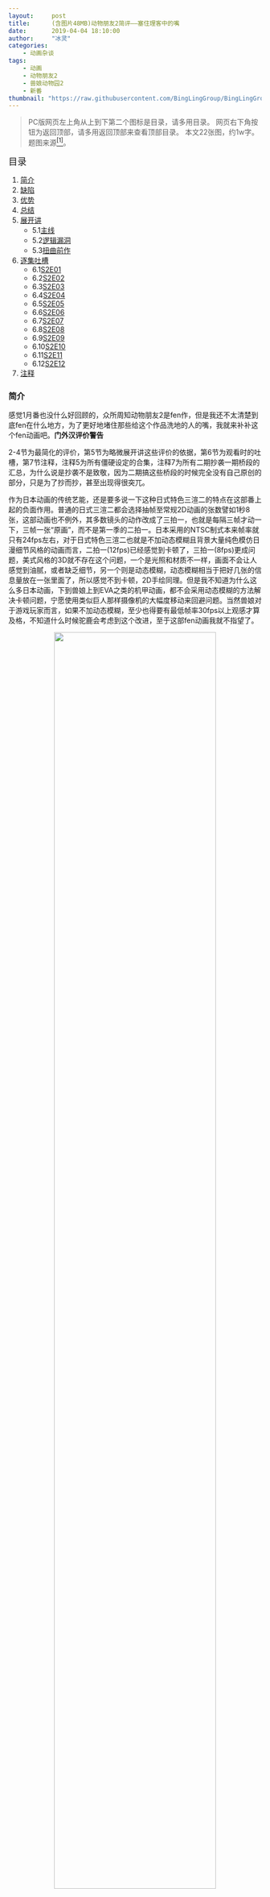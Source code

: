 ```yaml
---
layout:     post
title:      (含图片48MB)动物朋友2简评——塞住理客中的嘴
date:       2019-04-04 18:10:00
author:     "冰灵"
categories:
    - 动画杂谈
tags:
    - 动画
    - 动物朋友2
    - 兽娘动物园2
    - 新番
thumbnail: "https://raw.githubusercontent.com/BingLingGroup/BingLingGroup.github.io/img/KF2_reviews_no_good_at_all/天蓝动物园.jpg"
---
```

>PC版网页左上角从上到下第二个图标是目录，请多用目录。
>网页右下角按钮为返回顶部，请多用返回顶部来查看顶部目录。
>本文22张图，约1w字。
>题图来源<escape><a name = "ref_1_s"><a href="#ref_1_d"><sup>[1]</sup></a></a></escape>。

<escape><font size=4>目录</font></escape>

1. [简介](#简介)
2. [缺陷](#缺陷)
3. [优势](#优势)
4. [总结](#总结)
5. [展开讲](#展开讲)
   - 5.1[主线](#主线)
   - 5.2[逻辑漏洞](#逻辑漏洞)
   - 5.3[扭曲前作](#扭曲前作)
6. [逐集吐槽](#逐集吐槽)
   - 6.1[S2E01](#S2E01)
   - 6.2[S2E02](#S2E02)
   - 6.3[S2E03](#S2E03)
   - 6.4[S2E04](#S2E04)
   - 6.5[S2E05](#S2E05)
   - 6.6[S2E06](#S2E06)
   - 6.7[S2E07](#S2E07)
   - 6.8[S2E08](#S2E08)
   - 6.9[S2E09](#S2E09)
   - 6.10[S2E10](#S2E10)
   - 6.11[S2E11](#S2E11)
   - 6.12[S2E12](#S2E12)
7. [注释](#注释)

### 简介

感觉1月番也没什么好回顾的，众所周知动物朋友2是fen作，但是我还不太清楚到底fen在什么地方，为了更好地堵住那些给这个作品洗地的人的嘴，我就来补补这个fen动画吧。**门外汉评价警告**

2-4节为最简化的评价，第5节为略微展开讲这些评价的依据，第6节为观看时的吐槽，第7节注释，注释5为所有僵硬设定的合集，注释7为所有二期抄袭一期桥段的汇总，为什么说是抄袭不是致敬，因为二期搞这些桥段的时候完全没有自己原创的部分，只是为了抄而抄，甚至出现得很突兀。

作为日本动画的传统艺能，还是要多说一下这种日式特色三渲二的特点在这部番上起的负面作用。普通的日式三渲二都会选择抽帧至常规2D动画的张数譬如1秒8张，这部动画也不例外，其多数镜头的动作改成了三拍一，也就是每隔三帧才动一下，三帧一张“原画”，而不是第一季的二拍一。日本采用的NTSC制式本来帧率就只有24fps左右，对于日式特色三渲二也就是不加动态模糊且背景大量纯色模仿日漫细节风格的动画而言，二拍一(12fps)已经感觉到卡顿了，三拍一(8fps)更成问题，美式风格的3D就不存在这个问题，一个是光照和材质不一样，画面不会让人感觉到油腻，或者缺乏细节，另一个则是动态模糊，动态模糊相当于把好几张的信息量放在一张里面了，所以感觉不到卡顿，2D手绘同理。但是我不知道为什么这么多日本动画，下到兽娘上到EVA之类的机甲动画，都不会采用动态模糊的方法解决卡顿问题，宁愿使用类似巨人那样摄像机的大幅度移动来回避问题。当然兽娘对于游戏玩家而言，如果不加动态模糊，至少也得要有最低帧率30fps以上观感才算及格，不知道什么时候驼鹿会考虑到这个改进，至于这部fen动画我就不指望了。

<escape><div title="理 想 国" align="middle"><img src="https://raw.githubusercontent.com/BingLingGroup/BingLingGroup.github.io/img/KF2_reviews_no_good_at_all/20171212222850_1.jpg" height="80%" width="80%"></div></escape>
<escape><div align="middle">理想中的三渲二动画画风</div></escape>
<escape><div align="middle">美漫式风格，重墨描边，60fps/30fps+动态模糊(截图出自无主之地2)</div></escape>

<escape><div title="理 想 国 v 2" align="middle"><img src="https://raw.githubusercontent.com/BingLingGroup/BingLingGroup.github.io/img/KF2_reviews_no_good_at_all/CLSP_003957.238.png" height="80%" width="80%"></div></escape>
<escape><div align="middle">理想中的纯3D动画画风</div></escape>
<escape><div align="middle">美漫式风格，25fps+动态模糊(截图出自虚幻勇士/Code Lyoko)</div></escape>

不太懂为什么很多观众不能接受这种游戏风格的三渲二，或者哪怕是游戏风格的纯3D也行，我也觉得比上古手绘纯2D/人物2D背景3D/特定场景用全3D/3D转绘/日式抽帧三渲二要来的好。

除此之外，二期的上色更加清淡，而且边缘没有用一期动画的重墨描边，烟草和兽娘1的三渲二风格都是类似的重墨描边，我个人是比较喜欢重墨描边的风格所以二期这种观感一般。

作画的部分只提这些，因为我不是作画厨，也不是音乐厨，只是之前看过兽娘动物园一期和烟草，了解一些驼鹿监督的叙事特点，就只从叙事的角度大体谈谈这部作品的优劣好了。

### 缺陷

1. 咕噜噜的目的找家非常不明确，也就是兽娘2的主线很不明确。
2. 主线虽然不明显，但本作主线是推动叙事的核心，使得你无法回避这一缺陷。
3. 很多处叙事设计不合理，充斥着逻辑漏洞。即使你不看主线，单元剧也是稀烂。
4. 重点在于，作为一个动画的系列作，而不是被冠以小标题的平行世界作，完全不尊重前作设定的瞎乱改，肆意消费侮辱前作人物和精神。

### 优势

- 极少数角色的人设没被有问题的叙事单独拿出来涮，恶臭值较低，还算可以被拿来迫真营销。

### 总结

n站2.6%好评<escape><a name = "ref_2_s"><a href="#ref_2_d"><sup>[2]</sup></a></a></escape>的屑作实至名归，如果评分网站可以评负分，我肯定就评负分了。

我是比较同意[Nemo Ma][Nemo_Ma_zhihu]所说的讲不好故事<escape><a name = "ref_3_s"><a href="#ref_3_d"><sup>[3]</sup></a></a></escape>的说法，也许剧组一开始并非真的有这么大恶意去摸黑一期动画( 最 终 怜 悯 )，但实在是迫于能力有限，好话都讲成了坏话吧。另外我比较推荐这位大佬的逐集分析影评<escape><a name = "ref_4_s"><a href="#ref_4_d"><sup>[4]</sup></a></a></escape>，比我找的槽点要少一些。

### 展开讲

以下是上述问题的具体描述。

#### 主线

一开始也不说清楚咕噜噜的家在哪里，只说想回家，薮猫就说那我们就帮你找家，狞猫说这样随便找怎么找得到，薮猫于是找到休眠舱里的画册，交给了咕噜噜，虽然没有直说找家和画册有什么关系，但是后面到了第一个画册上出现的地点，薮猫就问咕噜噜你家是不是在这附近，咕噜噜说不是。

类似的叙事前面好多集重复了很多次，直到E10矛盾总爆发。旅鸽对咕噜噜说，她去过很多地方就是没找到人，咕噜噜突然心灰意冷，薮猫还安慰她，她不理会，结果就意外坠海了。后面突然心灵拷问，目 力 咕 噜 噜，之后莫名其妙地就想通了，原来是咕噜噜想留在加帕里，所以也不管之前的找家这件事了？总之开头没开好，结尾也是说扔就扔，仿佛这个主线的存在意义就是骗观众把动画看完一样。更不要提咕噜噜的人设前后是有矛盾的地方的。

#### 逻辑漏洞

主线本身就包含有很明显的逻辑漏洞了，剩下无数的逻辑漏洞除去两大类经典的“友军恰好赶到”以及“讲话时敌人不会攻击”的都合主义叙事<escape><a name = "ref_5_s"><a href="#ref_5_d"><sup>[5]</sup></a></a></escape>，还有很多根本数不清的人与人之间最基本的信任被打破了，譬如E01末尾和E06开篇撇下同伴光速逃跑的桥段。如果有合理的理由倒也可以理解，但是剧组只是疯狂挖坑不填，态度极为恶劣。<escape><a name = "ref_6_s"><a href="#ref_6_d"><sup>[6]</sup></a></a></escape>

而且不同于主线稀烂，但单元剧做得很优秀的星际牛仔，本部作品你就是想看优质的萌豚日常，也看不到，明明可以展开泡茶故事的羊驼(昏睡)红茶店，一直活在预告里，没有拿出来凑剧情。哪怕剧组只是规规矩矩做做泡茶番，我觉得兽娘2的潜力也比那些经典泡茶番要大得多，譬如把咕噜噜的身份彻底改成失散的却被意外冬眠的游客，苏醒之后的心愿是参观动物园，完成游览，留在羊驼的红茶店昏睡了10集，每集就是泡泡茶聊聊天做做动物科普顺便谈谈那个改变了公园的浮莲子小包出海的传奇故事，最后一集咕噜噜也找到了船出海了，不就完了？至于搞什么手游剧情线和天蓝怪作战吗，说四神把火山口还是封得严严实实的不就行了。

#### 扭曲前作

主要是两个方面，一个是扭曲加帕里公园的精神，搞出大猩猩，大耳狐这样的屑老大，特别是后者只知道屑运营，设计出家猪家犬等等非野生动物的人设，出现屑人设倒不要紧，关键看他们在剧情中的作用，显然并没有好好安排咕噜噜和这些人的交互，使得其对主线反而施加了负面的影响。譬如黑豹到片尾还是把人类的手下误会成某种强大的存在，等于说咕噜噜在事件中并没有起多少正面的作用。当然了，不起正面作用倒也其次，像家猪家犬这种没起作用的，真的不知道插入到主线叙事里有什么意义。

另一个是歪曲前作人物，譬如强行插入小包的剧情，不让其对本作设定填坑，却企图在一些细节扭曲其人物设定，因为不给这些叙事留白予以解释，让人可以解读成暗示小包控制和统治浮莲子。当然不是说你没有自由创作改编前作的权利，你可以改，但是你要有合理的解释，或者对主线，对本作有一定作用，但是显然也没有，观众看完这段叙事也是搞不清楚它出现的意义何在，缺乏引导，只能自我理解成这部分是用来恶搞前作的。同样也是和前面提到的逻辑漏洞的部分是相辅相成的。

### 逐集吐槽

以下为连续补番时的吐槽笔记，可能存在相关剧情叙述不完整的情况，作为总结部分的依据。

#### S2E01

开头薮猫和狞猫听到咕噜噜的肚子饿的叫声，便说不要吃我啦，装作卡哇伊的动作，说出这样一个在第一期里蛮严肃的台词，这是第一个槽点。<escape><a name = "ref_7_s"><a href="#ref_7_d"><sup>[7]</sup></a></a></escape>

一期里面这个台词有多严肃呢？S1E01里这个台词是小包看到薮猫扑倒她以后为了保命说的。甚至到了S1E12里面小包刚刚复原，薮猫也是拿这句话试探小包还有没有以前的记忆，是担心得哭着说出来的。只是到最后让boss开口和薮猫说话，才是以娱乐的心态在玩这个梗，而且这是薮猫和小包之间限定的台词，二期这里薮猫和狞猫一上来就以如此轻佻的态度对咕噜噜，一个一期和手游里都没有登场过的新人物说这个，简直莫名其妙。

而犰狳和穿山甲追击咕噜噜的剧情，也是有点为了模仿而模仿的，明显也是借鉴一期里面阿莱桑和耳廓狐追击小包的方法，开出一条副线来为叙事服务的。<escape><a name = "ref_7_2_s"><a href="#ref_7_d"><sup>[7]</sup></a></a></escape>

以上两个还算能接受，但是花嘴鸭带着狞猫薮猫咕噜噜三个人跳地缝那里的槽点，简直侮辱智商。也许同样是模仿一期动画里的下悬崖挑战，一期动画里的下悬崖是薮猫带着小包两个人爬下悬崖，薮猫以为作为一般的动物朋友，下个不是很高的悬崖是很简单的事情，但是小包就摔了一跤，为了让小包不是那么难堪，后面薮猫说出了代表一期精神的经典台词，“每种动物朋友的特长都不同嘛”，同样也是一期动画开头埋下的一个重要的伏笔。

<escape><div title="斯 国 一" align="middle"><img src="https://raw.githubusercontent.com/BingLingGroup/BingLingGroup.github.io/img/KF2_reviews_no_good_at_all/KF_S2-01_[1080p]_001315.695.png" height="80%" width="80%"></div></escape>
<escape><div align="middle">斯国一缝隙(S2E01 13:15)</div></escape>

但是一期下悬崖那里确实挺难下的，你这个缝隙根本就不难过嘛，肉眼可见的容易，这样看上去带队的花嘴鸭要求大家一定要跳着过，简直脑子瓦塔了。而且二期在这段叙事花了足足两分钟(12:05-14:05)的时间，一下就把观众的耐心磨光了。

然后到了车站那里更加恶心，一行人碰到了天蓝怪，开始逃跑，薮猫他们居然用打掩护是某个动物天性这样的理由，落下了花嘴鸭不管。这在第一季里是不可想象的世 界 崩 坏。

<escape><div title="亵 渎 经 典" align="middle"><img src="https://raw.githubusercontent.com/BingLingGroup/BingLingGroup.github.io/img/KF2_reviews_no_good_at_all/KF_S2-01_[1080p]_001804.794.png" height="80%" width="80%"></div></escape>
<escape><div align="middle">薮猫打不开车门(S2E01 18:04)</div></escape>

<escape><div title="亵 渎 经 典 x 2" align="middle"><img src="https://raw.githubusercontent.com/BingLingGroup/BingLingGroup.github.io/img/KF2_reviews_no_good_at_all/KF_S2-01_[1080p]_001808.208.png" height="80%" width="80%"></div></escape>
<escape><div align="middle">咕噜噜打开了车门(S2E01 18:08)</div></escape>

<escape><div title="亵 渎 经 典 x 3" align="middle"><img src="https://raw.githubusercontent.com/BingLingGroup/BingLingGroup.github.io/img/KF2_reviews_no_good_at_all/KF_S2-01_[1080p]_001809.114.png" height="80%" width="80%"></div></escape>
<escape><div align="middle">咕噜噜摔了(S2E01 18:08)</div></escape>

逃到站台之后，甚至连薮猫不会开车门的地方，也要模仿一期动画S1E01薮猫不会开箱子的梗，但是又学不到位。<escape><a name = "ref_7_3_s"><a href="#ref_7_d"><sup>[7]</sup></a></a></escape>

<escape><div title="经 典 再 现" align="middle"><img src="https://raw.githubusercontent.com/BingLingGroup/BingLingGroup.github.io/img/KF2_reviews_no_good_at_all/[DHR&ANK-Raws]_KF_01_[1080p]_001458.546.png" height="80%" width="80%"></div></escape>
<escape><div align="middle">一期动画薮猫打不开收纳盒(S1E01 14:58)</div></escape>

而驼鹿这里一个镜头至少埋了三个伏笔。

1. 收纳盒上的刮痕说明之前薮猫或者别的动物朋友都不会开
2. 小包由此得到了以后旅行的重要道具——地图
3. 薮猫刮收纳盒的手势符合她以前是动物状态下的习性

相比之下二期这边想要表达什么呢？咕噜噜的手势甚至和薮猫的一样，而且咕噜噜也不知道门是划开的，不然她就不会因为靠紧门而摔下去了，那是想说明咕噜噜运气好一点？总之搞不清楚这个叙事的含义。

不同于一期里面见到人类会问好，问名字的boss，作为前期猜测小包身份的一大谜团所在，二期里的boss彻底沦为了npc，没有一点多余的戏份，可能又是一个单纯为了继承一期设定的存在。

<escape><div title="贫 穷 运 营" align="middle"><img src="https://raw.githubusercontent.com/BingLingGroup/BingLingGroup.github.io/img/KF2_reviews_no_good_at_all/[DHR&ANK-Raws]_KF_01_[1080p]_000505.679.png" height="80%" width="80%"></div></escape>
<escape><div align="middle">草原大蛞蝓(指没有正面出镜的动物朋友斑马)(S1E01 05:05)</div></escape>

<escape><div title="贫 穷 运 营 x 2" align="middle"><img src="https://raw.githubusercontent.com/BingLingGroup/BingLingGroup.github.io/img/KF2_reviews_no_good_at_all/[DHR&ANK-Raws]_KF_09_[1080p]_001910.002.png" height="80%" width="80%"></div></escape>
<escape><div align="middle">头以外的部分没出过水的2D水豚(左一)(S1E09 19:10)</div></escape>

虽然能感觉到经费的提升让背景和人物动作以及角色数量变得更加丰富，这让人不禁想起了一期动画里贫穷的草原大蛞蝓和一个头还是2D的温泉水豚，但是一期动画的叙事足以弥补作画的贫穷，而二期恰好相反，作画的富裕无法弥补叙事的垃圾，金玉其外败絮其中。

#### S2E02

这一集出现的小熊猫人设有点醉，自己并不懂路，给别人瞎带路，被别人认出之后指责了一下，就开始哭，这种情况下认错就好了，像熊孩子一样以闹分配就有点奇怪。接着咕噜噜居然一顿鸡汤操作去安慰，我：？？？

一些很正常的操作，就搞一堆kimoji和斯国一，智 商 溶 解。

另外玩荡秋千的剧情，像观众展示了什么是错误且不安全的荡秋千方法，~~怕不是差点荡出艾迪芬奇里那样的人命了~~。甚至还不如正常的子供向，正常的子供向至少不会告诉你错误的荡秋千方法……

<escape><div title="迫 真 哭 泣" align="middle"><img src="https://raw.githubusercontent.com/BingLingGroup/BingLingGroup.github.io/img/KF2_reviews_no_good_at_all/KF_S2-02_[1080p]_001705.755.png" height="80%" width="80%"></div></escape>
<escape><div align="middle">迷之哭泣(S2E02 17:05)</div></escape>

<escape><div title="真 实 哭 泣" align="middle"><img src="https://raw.githubusercontent.com/BingLingGroup/BingLingGroup.github.io/img/KF2_reviews_no_good_at_all/[DHR&ANK-Raws]_KF_10_[1080p]_002041.jpg" height="80%" width="80%"></div></escape>
<escape><div align="middle">薮猫的泪(S1E10 20:36)</div></escape>

狞猫这里也是哭得莫名其妙的，这里的剧情是大熊猫荡秋千荡得睡着了，结果因为她太重导致秋千绳子要断，小熊猫爬树能力很强冲上去企图拉住绳子结果失败了，看到这感人的一幕剧组突然来劲儿了一气儿灌了一分钟鸡汤。而且这里的台词“连我也哭起来了”，感觉有点模仿S1E10的口气。不过如果认为这里是给狞猫挖坑的人，肯定要失望了，因为后面并没有填坑。

看到E02里有弹幕说子供向欢乐就行了，不要一期那种黑深残，我寻思着一期也没有黑深残，而二期也轮不到欢乐啊，二期这叫强行降智，是侮辱。好比神圣罗马帝国，既不神圣也不罗马更不帝国一样的笑话。

#### S2E03

咕噜噜他们坐着单轨来到了海洋馆，我还以为是PPP要出场，结果整了一出S1E12末尾疑似要出现的海豹或海豚。一期里面，加帕里公园是野生动物园里的动物朋友化的设定，到这里突然就变成了驯化的动物朋友化。失去动物本身习性的动物，而加上了人类予以的奴性，真的看不出来哪点符合原本的加帕里精神了。

之后海豹她们推着小船到了海上，咕噜噜拿了个头盔就和她们一同潜水了。编剧真的是偷懒了，一期里面开个车都要找电池的，这里拿个头盔就能搞潜水了？

潜入以后看到一个蜜汁场馆，就外观而言并不是一期里面出现的PPP表演所在的场馆，但是这段叙事只给了咕噜噜几段迷之回忆，完全没有说明这些回忆和咕噜噜自身的经历有什么关系，就这么水过去了？

之后咕噜噜她们想回岸上，却被海豹和海豚以没有奖励为由困住。于是咕噜噜想到用球和救生圈让海豚和海豹玩新的游戏，但实际上就是动物园马戏团的那一套。如果说前面海豹和海豚玩球给馒头作奖励，和后面拉船求奖励还有某种游戏规则的合理解释，表面上至少的是平等对待的话，这里咕噜噜用马戏团的这一套驯化动物完全就是侮辱智商，和科普动物习性没一点关系，应该算是第一处和一期加帕里精神明显相悖的场景出现了。第一季OP有言“自由地活着”，显然这里被驯化的动物是没有自由的。

然后编剧神转折到鼓掌比馒头更好上面，鼓掌和馒头有什么本质区别吗，哪怕一期动画的PPP表演也是为了传承上一代PPP的精神，和达成爱抖露的事业，并不是为了获得他人的赞美和认同而进行的表演，这里就变成了认同？是希望被人认同成表演出色的动物吗？那也太滑稽了，注意加帕里公园里面的动物朋友和动物本身的属性是有微妙的差别的，动物朋友是一个理想化的乌托邦公民，而不是受到自然或人类支配的动物。

尽管我确实觉得S1E08是属于经费限制被砍戏太多导致败笔的一集，但也丝毫不影响S1E08可以吊打S2E03的叙事。

#### S2E04

因为路线坍塌，咕噜噜一行人下了车，游览了许久，又因为下雨避雨进了山洞。

<escape><div title="迫 真 拼 图" align="middle"><img src="https://raw.githubusercontent.com/BingLingGroup/BingLingGroup.github.io/img/KF2_reviews_no_good_at_all/KF_S2-04_[1080p]_001558.598.png" height="80%" width="80%"></div></escape>
<escape><div align="middle">总共只有九块的拼图(S2E04 15:58)</div></escape>

为了打发时间，咕噜噜把自己的画减了当拼图给大家玩，问题是拼图那一段简直是强行降智。画本身也不是很复杂，剪成的碎块也不是很小，就拼了足足两分钟(14:16-16:00)。

犰狳和穿山甲作为新一代追击咕噜噜的追击组，追上了咕噜噜，但是不由分说就要带走咕噜噜，差点和狞猫打起来。狞猫就比划了个姿势，这俩人就怕得不行缩起来了，我记得一期里面犰狳也是登场过的(E06)，那时她可没这么胆小啊，怎么这里就变得这么胆小了。

#### S2E05

<escape><div title="设 定 半 恼" align="middle"><img src="https://raw.githubusercontent.com/BingLingGroup/BingLingGroup.github.io/img/KF2_reviews_no_good_at_all/KF_S2-05_[1080p]_000027.166.png" height="80%" width="80%"></div></escape>
<escape><div align="middle">设定补充(S1E05 00:27)</div></escape>

开场就滑稽了，狞猫一句“确实 我没见过幸运兽说话呢”，就把这个设定搪塞过去了？<escape><a name = "ref_7_4_s"><a href="#ref_7_d"><sup>[7]</sup></a></a></escape>一期动画的时候幸运野兽说话，可是小包身份的关键伏笔，是个动物朋友都大惊小怪的。为了防止薮猫习惯了幸运野兽说话而反应不够自然，E11的时候还专门让薮猫说了一句她习惯了幸运野兽说话，所以不感到惊讶了，还强调了一次这个设定，结果二期就直接糊弄过去了。怕是编剧写到这一集的脚本之前，都没想过这个问题。

08:30那里猩猩的做派完全就是S1E06里狮子人设的照搬，一点改动都没有的抄袭。<escape><a name = "ref_7_5_s"><a href="#ref_7_d"><sup>[7]</sup></a></a></escape>

而后续的剧情也是类似S1E06的剧情，但是切入点完全不一样。S1E06狮子的意思是让小包找出一种让驼鹿她们赢过她手下的方法，但又不产生伤亡，让双方尽快和解。这里猩猩却变成了希望学习人类操纵动物的方法，来消除动物之间的纷争，而咕噜噜还大言不惭地说她并不知道如何操纵动物。

其实S2E03里面使出马戏团那一套方法驯兽的咕噜噜已经在操纵动物了，而操纵他人这一想法，在一期动画里也是完全不可想象的，可能只存在于灰狼的鬼故事当中。之后剧组也没有给咕噜噜机会让她给猩猩以及她的手下解释操纵动物的问题，使得这一遗憾一直保留到了这期动画结束，可能这就是剧组想要表达的*驯兽* 动物园的核心思想吧。

<escape><div title="良 心 飞 机" align="middle"><img src="https://raw.githubusercontent.com/BingLingGroup/BingLingGroup.github.io/img/KF2_reviews_no_good_at_all/[DHR&ANK-Raws]_KF_12_[1080p]_000717.337.png" height="80%" width="80%"></div></escape>
<escape><div align="middle">S1E12的燃烧纸飞机(S1E12 07:17)</div></escape>

<escape><div title="池 沼 飞 机" align="middle"><img src="https://raw.githubusercontent.com/BingLingGroup/BingLingGroup.github.io/img/KF2_reviews_no_good_at_all/KF_S2-05_[1080p]_002010.208.png" height="80%" width="80%"></div></escape>
<escape><div align="middle">S2E05的燃烧纸飞机(S2E05 20:10)</div></escape>

然后就是野兽(Beast)老虎从天而降，袭击了咕噜噜一行人，为了救下咕噜噜，小包扔出了点燃的纸飞机来吸引野兽的注意力。<escape><a name = "ref_7_6_s"><a href="#ref_7_d"><sup>[7]</sup></a></a></escape>这一幕也是和S1E12薮猫扔出纸飞机吸引天蓝怪的注意力一模一样，但是：

1. S1E12那一幕前面就有铺垫，关于大型天蓝怪特性的设定，是朝太阳的方向前进，讨厌海水(S1E12 07:21 未来小姐的录音)
2. S1E01小包用纸飞机同样吸引过普通天蓝怪的注意力
3. 薮猫野性解放时的战斗力不如其他动物朋友，在群战时为了掩护小包，她只能把自己的能力释放在小包教她的事情上，而不是像其他动物朋友那样发挥自己的特长(注意当时薮猫的眼睛是发亮的，说明她在使用砂之星的能力，也就是野性解放)
4. 薮猫在陪小包旅行之前一直笨手笨脚，但是陪小包一路旅行过来，也变得聪明了，会学习了

换句话说这一幕是驼鹿用来表现薮猫的成长专门安排出来的，同时回应了前面驼鹿监督埋下的若干伏笔，而这里燃烧的纸飞机出现得非常唐突，至少出现了以下几个疑问

1. 野兽是否会被火吸引？
2. 小包怎么知道的燃烧的纸飞机这一方法的？(当时被动物朋友救下的小包并没有意识来目睹这些事情)
3. 以及为什么不是别的动物朋友来救咕噜噜，而一定是突然出现的小包？

这三个问题在接下来的E07甚至更后面并没有给任何回答，关于问题3，只给出了小包是采集制作料理的食材而正好经过那里，这就属于典型的都合主义叙事了<escape><a name = "ref_5_2_s"><a href="#ref_5_d"><sup>[5]</sup></a></a></escape>。而我相信大部分看过一期的观众都是反感这种没有任何铺垫，直接甩设定的故事的。

#### S2E06

开 幕 雷 击，小包和其他动物朋友光速逃跑，落下了薮猫，这剧情真的不忍直视，说好的动物朋友之间互帮互助。

<escape><div title="大 屠 杀" align="middle"><img src="https://raw.githubusercontent.com/BingLingGroup/BingLingGroup.github.io/img/KF2_reviews_no_good_at_all/KF_S2-06_[720p]_000619.879.png"  height="80%" width="80%"></div></escape>
<escape><div align="middle">一堆boss的本体(S2E06 06:19)</div></escape>

然后不经意之间就抖露出许多刻意让观众细思极恐但实际上只是耍你们因为后面根本不给填坑又是都合主义叙事<escape><a name = "ref_5_3_s"><a href="#ref_5_d"><sup>[5]</sup></a></a></escape>的细节，譬如回到家以后的小包打开了抽屉，还专门给了个特写，里面有一堆手环形态的boss。<escape><a name = "ref_7_7_s"><a href="#ref_7_d"><sup>[7]</sup></a></a></escape>

这里要说明一下，一期动画里面手环形态的boss是因为S1E12那里为了消灭天蓝怪，boss自愿沉到了海里丢失了身体才得到的，正常的boss都是有身体的部分的，这里一抽屉boss的~~眼镜和裤腰带~~本体不知道是想表达什么。

更雷的在后面，一期动画里面傲慢的博士和助手在二期这里变成了小包的助手，实际上一直到S1E12的最后，博士和助手也是作为岛主的身份看待小包的，最多最多可能是感谢小包给她们做料理的程度，但不会反转变成二期这种给小包打下手的程度。

之后博士给咕噜噜她们泡茶，拿出了计时的沙漏。沙漏在S1E07中也有出现过，它的意义与此处也是正好相反，刚好是博士她们考验小包能否按时做出料理的计时工具，这里变成博士自己用了，感觉人设也是产生了奇怪的变化。<escape><a name = "ref_7_8_s"><a href="#ref_7_d"><sup>[7]</sup></a></a></escape>

特别是后面08:05那两句台词“小包的助手博士”和“小包的助手博士的助手”，编剧你写出这两句台词的时候就不觉得绕吗。

如果说前面博士端茶和点心还可以被弹幕说成是因为研究时作为小包这个人类的助手，可以理解，但后面吃饭的时候，11:05处变成了由博士来做料理就完全有问题了，S1E12博士他们请不怕火的棕熊做料理那一幕还历历在目呢，这里唐突地堆出一个设定<escape><a name = "ref_5_4_s"><a href="#ref_5_d"><sup>[5]</sup></a></a></escape>，但也是不给解释，好像一期的设定就跟说着玩儿一样。

还好有一点还是尊重了的，博士做料理时的炉子不是明火(感觉像红外炉)，至少没有与一期动画里面多数动物朋友也怕火的设定发生冲突，以及博士喜欢吃辣，所以吃的蘑菇火锅里放了很多辣。

吃完饭镜头一切，就到咕噜噜睡觉的情节了。咕噜噜做了个梦，就梦见是海底火山喷发导致了天蓝料的产生，然后马上从博士的书里翻出海底火山那一页，然后马上被博士她们拉取实地考证，哪怕是大半夜，然后博士她们做了这么长时间的研究，还会忘记把天蓝料和砂之星放太近会引发事故这么基本的设定吗？<escape><a name = "ref_5_5_s"><a href="#ref_5_d"><sup>[5]</sup></a></a></escape>槽点太多已经吐不过来了。

18:00和天蓝怪的战斗部分，依然和前面的作战一样难看

1. 不提一期里天蓝怪核心的设定
2. 天蓝怪的光照和贴图完全无法融入动画背景
3. BGM难听，而且音乐插入时机感觉还不如许多人说的音监不在线的烟草E12
4. 完全没看出哪里难对付

接下来到了第二天咕噜噜就和小包分开了？按照一期设定，这岛上就没有第二个人类，这突然蹦出来一个咕噜噜，然后小包还异常淡定，好像很常见似的，其他动物朋友都可以说成是失忆，但是小包也失忆了吗？小包很明显还记得薮猫的事情，没有失忆，按照正常逻辑小包应该马上会去调查咕噜噜的家什么情况的，但是后续并没有任何这方面的展开。这剧情完全就是把一期的设定*一边否定一边消费一边嘲笑*，剧本是按照编剧的性子怎么方便怎么写，那我们观众也只好想怎么评就怎么评了。

最后一个槽点，第六集末尾的预告博士和助手居然都能看懂文字了？一期设定里面除了小包，其他动物朋友都是看不懂文字的，但是这里又不给解释，真是看个预告都要恶心一下一期设定。

#### S2E07

由于直线赛终点不好控制，咕噜噜提议用接力+圈赛来解决问题，但是咕噜噜却安排成一边是两人接力一边是三人接力的圈赛，还说是要拿短跑比长跑，但其实这并不是短跑，短跑和长跑并不是拿多一个人接力少一个人接力就能划分开的，所以还是不公平……

12:27跑步场景崩坏有点严重，完全可以换一个摄像机机位就不会拍到瑕疵了。

然后跑步比赛里走鹃一上来用飞的什么情况，走鹃不是也很擅长跑的吗，作弊啦，咕噜噜规则制定能力不行。

后面天蓝怪来了，叉角羚绊了一跤被自己的对手猎豹救也是有点强行cp。然后打天蓝怪那里还是完全搞不懂天蓝怪的新设定，既然一拳一个，这么脆，你们为什么要逃。

片尾boss开拖拉机带人，也就是货车载人是违反现实中的交通规则的。

不过整体上来讲第七集算是到目前为止把故事好好讲，讲完整能不吐看完的一集了。前面几集要么故事逻辑有问题，要么人设崩塌。

#### S2E08

这集和S1E08一样，照例是PPP的唱跳集<escape><a name = "ref_7_9_s"><a href="#ref_7_d"><sup>[7]</sup></a></a></escape>，不过剧组还是懒得交代这个“自动行驶到下一个目的地”是怎么确定的。不同于一期里面行云流水一般的线路图，二期的目的地选择非常迷，有时候交代一下，有时候又忽略过去了。

03:55处虎猫似乎知道薮猫的事情，但是后面PPP见到薮猫的反应说明PPP应该也是失忆了。不过别想了，后续的剧情依然没有填坑<escape><a name = "ref_5_6_s"><a href="#ref_5_d"><sup>[5]</sup></a></a></escape>。

<escape><div title="纸 片 人" align="middle"><img src="https://raw.githubusercontent.com/BingLingGroup/BingLingGroup.github.io/img/KF2_reviews_no_good_at_all/KF_S2-08_[720p]_000508.330.png" height="80%" width="80%"></div></escape>
<escape><div align="middle">纸片人观众(S2E08 05:08)</div></escape>

05:08处纸片人观众真的丢角川的脸，一期好歹用剪影，就是告诉观众做不了太精细的场景但不影响观看，尚可接受，二期这么做想蒙混过关，还被人看出来就纯属弄巧成拙了。套用弹幕中的一句话就是感谢角川在百忙之中用这样的观众敷衍我们。特别说明一下，这个地方纸片人一是没有处理透视直接加的2D贴图上去，另一个则是这里的镜头还是一个拉镜，摄像机不断地远离拍摄对象，导致这种纸片人透视问题更为明显。

06:56处朱鹮又来试镜了，可是S1E12里面朱鹮已经和PPP合作了，怎么又试镜了，而且PPP还捂住耳朵觉得很难听，明明S1E12里面还能接受来着。不要想了，这里的坑后面也没填<escape><a name = "ref_5_7_s"><a href="#ref_5_d"><sup>[5]</sup></a></a></escape>。而且此处狞猫和薮猫捂的都是人类耳朵，在一期里面也是不可想象的。

09:15处狞猫对薮猫的质疑终于让我理解了狞猫薮猫咕噜噜三人组中狞猫这个角色存在的意义，显然~~被二期剧组洗脑~~失忆的薮猫只剩下贪玩和好奇的心，不可能帮到之前也没有交情，之后也很难有交情的咕噜噜去找家，而咕噜噜本人也是居心叵测，连自己是不是人都要犹豫半天不承认，关键是她并没有完全失忆这点实在是太可疑了。这样子如果放任薮猫和咕噜噜发展下去怕不是就要发展成S2E03那样的驯兽师剧情了，于是狞猫作为拿着剧本的角色(雾)一直督促着另外两人搞清楚现在的目标是找家，来维持住主线的发展。

13:00处又是滥用BGM……老是用一期里面boss去世的BGM烘托一些二期的琐碎剧情这是虾仁猪心啊！而且PPP突然反感虎猫是不是也有点过了，完全没有铺垫不说<escape><a name = "ref_5_8_s"><a href="#ref_5_d"><sup>[5]</sup></a></a></escape>，演戏剧也并不是虎猫自己提出来的而是博士的主意。

15:30处PPP表示不知道人类的事情，再度验证了她们已经失忆了。

然后莫名其妙<escape><a name = "ref_5_9_s"><a href="#ref_5_d"><sup>[5]</sup></a></a></escape>来了个助攻天蓝怪，就把戏剧演完了，我：？？？这和咕噜噜一点关系都没有啊，狞猫为什么及时没有上场啊，为什么实时打天蓝怪啊，天蓝怪不要面子的啊，柠檬地，为什么？

接下来就是本作经费最高的一段PPP唱跳了，开头居然特例给了一拍一的张数，但是又夹杂着二拍一，充分说明到底什么时候加到何种张数，这个剧组完全是随心所欲，做动画完全随便来。

20:05虎猫：我什么都没干啊，你来感谢我，那我不是得去感谢天蓝怪？

然后PPP让人感觉就是把虎猫当作工具人了，前面还那么指责虎猫，后面马上就感谢了，这个人设也是崩塌得利索。正常的人设应该是如果虎猫遇到困难，会先帮助她去解决，明显表演前是有很多时间的，但是这里又没有展开，只凸显出PPP的粗暴无礼。

结尾咕噜噜这个毫无存在感的主角终于被追击二人组绑走了，算是稍微展开了一下。

#### S2E09

这一集才搞清楚之前的追击是怎么回事，原来是家犬委托犰狳和穿山甲找个人类给她当主。

首先家犬的出现就是很奇怪的情况，家犬并不是某一个物种，我记得之前出现的所有动物至少是物种，好吧其实野槌蛇也不是，是未确认的动物。但是有一点可以认可是野生动物，因为加帕里精神是自由地活着，家犬的出现本身就违背了这一精神。

12:30处还是可以看出狞猫为人非常正，熊孩子咕噜噜犯了错就该好好教育，一个人被抓走了以后不通知他们就一边和家犬玩了，放着狞猫和薮猫在那边担心她。如果不是狞猫在我感觉这个失忆薮猫2.0估计要被咕噜噜驯化成家犬2.0了。

然后咕噜噜居然不认错，一个劲儿甩锅给追击二人组，然后就溜了？果然之前建立的迷之模仿小包的人设又要崩塌了。

接着是家犬各种陪咕噜噜玩，咕噜噜又是一副S2E03驯兽师嘴脸。等到野兽老虎要来袭击的时候，又突然冲出家门说要通知薮猫她们，完全不管家犬说的呆在家里更好躲怪的说法。而且明明之前已经和薮猫他们道别过了现在又食言，害得野兽老虎袭击的时候就把家犬给打得灰头土脸，回过头还要充满感激的泪水向咕噜噜道别，口区口区。

到最后，本来给咕噜噜拿她之前在路上落下的画册和挎包的狞猫他们，又不小心把东西搞丢了，咕噜噜居然甩锅给狞猫……难以想象之前咕噜噜都是怎么看待其他浮莲子的，用如此轻松的口气说出如此细思极恐的台词，可能就连配音本人也不知道编剧如此黑化吧。

#### S2E10

延续S2E09里甩锅的剧情，三人继续找东西。然后咕噜噜又开始迷之提议，说要分头找东西。

03:20两只风鸟捡到了画册，把画册还给了咕噜噜，然后咕噜噜终于亲口承认了画册是回家的关键。之前我都一直搞不清楚画册是拿来干嘛的。然后就被两只风鸟劝说要往未来看不要往过去看，还说这些记忆可能是被篡改的，你的家里也许没有什么重要的东西，需要你回去找。就搞的风鸟好像是知情人士一样，但是后面也没有填坑<escape><a name = "ref_5_10_s"><a href="#ref_5_d"><sup>[5]</sup></a></a></escape>。

然后碰到一个去旅馆的旅鸽，就又开始和S1E10一样，去旅馆了。<escape><a name = "ref_7_9_s"><a href="#ref_7_d"><sup>[7]</sup></a></a></escape>

10:10处蝮蛇开的土特产商店居然在卖薮猫和狞猫的公仔，我 卖 我 自 己。看来剧组已经彻底弃疗直接硬广了。

15:00左右唐突插入手游设定，就是天蓝动物怪的设定，长成动物朋友的天蓝怪，都是天蓝料从咕噜噜的画上面长出来的，然后又夹杂一段小包被博士拖着逃跑，嫌她们飞得太慢的剧情。真是不忘这种小细节还要给一期观众喂*，口区口区，我小包是这样因为自己过错，去谴责别人的小人吗~~不小心造出天蓝动物，然后被别人拖着救还嫌别人救得慢的那种吗~~

17:13处切到咕噜噜这边给旅鸽画画，发现之前一期的游乐园里的摩天轮和过山车已经沉海了，那可是一期薮猫和小包~~约会~~的地方啊，二期你就这么沉海了。

20:10咕噜噜唐突坠海，我只想说坠得好，之前那么辜负家犬，狞猫和薮猫，现在终于坠海了，可喜可贺。

#### S2E11

沉到海里的咕噜噜，又碰到了代表剧组的风鸟二人组，开始大谈哲学，什么身上的黑色是吸光的(这不废话)，什么人和人能互相理解，画册上画的是你喜欢的朋友而不是家的方向，人和人就算不能互相理解，努力去理解别人也是好的云云( eva 风 评 被 害 )

然后就远景红雾喷发，特别像eva二冲的场景，我：？？？，看来监督是彻底放飞自我，不仅开始模仿一期动画，还把烟草，eva加起来一起模仿了。

接着等咕噜噜睁眼，才发现是她又做梦了，你怎么这么厉害做个梦都能预言<escape><a name = "ref_5_11_s"><a href="#ref_5_d"><sup>[5]</sup></a></a></escape>，而且这次又是预言什么火山喷发。

接下来S2E03的海豹二人组救了咕噜噜，还说咕噜噜是画画的时候有强烈的情感所以才会产生特定的天蓝动物，弹幕马上开始刷是咕噜噜强烈的恶意导致的，咕噜噜是天 蓝 人，不能赞同更多。

这里补充一下，基本每集咕噜噜遇到的动物朋友，都拿到了咕噜噜给他们画的有他们形象的画(走鹃除外)，所以各地的动物朋友都遇到了咕噜噜的画上的动物朋友形象沾上天蓝料之后变成相应天蓝动物的情况。

<escape><div title="傲 娇 名 言" align="middle"><img src="https://raw.githubusercontent.com/BingLingGroup/BingLingGroup.github.io/img/KF2_reviews_no_good_at_all/[DHR&ANK-Raws]_KF_11_[1080p]_000417.jpg" height="80%" width="80%"></div></escape>
<escape><div align="middle">一期原版对话(S1E11 04:17)</div></escape>

<escape><div title="便 乘 名 言" align="middle"><img src="https://raw.githubusercontent.com/BingLingGroup/BingLingGroup.github.io/img/KF2_reviews_no_good_at_all/KF_S2-11_[720p]_000744.jpg" height="80%" width="80%"></div></escape>
<escape><div align="middle">二期抄袭对话(S2E11 07:44)</div></escape>

看到小包载着动物们走的那段，剧组又开始抄袭一期了，用同样是S1E11金丝猴说棕熊把小包他们怒斥一通不太合适，其实你是真的关心小包她们的话，套在鳄鱼小姐说豹子的情况上，这是第几次像素级抄袭了。但是同样是抄得非常不恰当，因为咕噜噜和这几个人交集并不是很大，还不至于如此关心，纯属用力过猛。能把一期的剧情了解得这么透彻，自己做出来比一期臭了几万倍的动画真的是屑。<escape><a name = "ref_7_10_s"><a href="#ref_7_d"><sup>[7]</sup></a></a></escape>

09:10那里呼噜噜从车上掉下，小包连一句话都不说继续往前开，我：？？？<escape><a name = "ref_5_12_s"><a href="#ref_5_d"><sup>[5]</sup></a></a></escape>

12:30那里大耳狐又捂的是人类耳朵，公然与一期设定冲突。

14:00，猎豹和叉角羚疯狂秀恩爱，感觉二期唯一有温暖的地方就是这对虽然有点套路和强行cp的百合cp上了(瘫)。

然后猎豹和叉角羚下车了，小包连点反应都没有？这动画设定是开车的司机都不说话的吗。

另外一边因为咕噜噜咕噜噜倒是蛮热心地去找旅鸽，她也算是知道自己的画是罪魁祸首了。恐怕这就是二期剧组的真正阴谋，自己照着一期的小包捏出一个咕噜噜，但是又捏不到那么好，索性把一期小包拿到二期里面做到彻底臭掉，这样对比之下，你们就会喜欢起二期的主角顺带喜欢二期动画本身，口区口区。

然后狞猫和薮猫打斗的一段逻辑做得倒还可以，虽然没有核心的说法，但是毕竟天蓝动物是动物拟态的，狞猫和薮猫很难打过天蓝猎豹倒也很好理解，后面猎豹，叉角羚和走鹃登场倒还算温暖人心，至于大熊猫和追击二人组的打斗感觉就是糊弄了一下过去了，然而大猩猩人设里面我没看到任何像狮子那样好的东西，又属于抄一期人设抄都不会抄的例子。

大耳狐的经营理念也是恶臭，被天蓝怪包围到快gg的时候，还在想自己旅馆的事情，感觉在一期里面根本见不到这样纯粹人类化的动物存在。

最后看到咕噜噜还在日剧跑找旅鸽，感觉S2E12的旅鸽那边是要有超展开了。其实二期有些新人设还是可以的，哪怕是每集一个单元剧的日常做下去也是稳拿个6分没问题的，非要在咕噜噜身上加主线剧情和迷之熊孩子设定，以及拿一期小包出来恶臭营销。

#### S2E12

开 幕 雷 击，旅鸽说她太孤独了，居然想和天蓝旅鸽做朋友，反而追着天蓝旅鸽上了天台。天蓝旅鸽过来袭击旅鸽，反被咕噜噜救走，接着过来袭击咕噜噜，就在这千钧一发之际薮猫和狞猫赶到了，我：？？？<escape><a name = "ref_5_13_s"><a href="#ref_5_d"><sup>[5]</sup></a></a></escape>

<escape><div title="便 乘 名 言 x 2" align="middle"><img src="https://raw.githubusercontent.com/BingLingGroup/BingLingGroup.github.io/img/KF2_reviews_no_good_at_all/KF_S2-12_[1080p]_000426.jpg" height="80%" width="80%"></div></escape>
<escape><div align="middle">求求你别秀了(S2E12 04:26)</div></escape>

接着马上又玩一遍第十一集里鳄鱼和豹子已经玩过的梗，还夹杂着一期阿莱桑的公园危机梗<escape><a name = "ref_7_11_s"><a href="#ref_7_d"><sup>[7]</sup></a></a></escape>，我就好奇了咕噜噜和你们有几个交情就开始担心咕噜噜了完全说不过去好吗，小包在一期里面是帮浮莲子帮了一路才有那样的人缘，二期这是咕噜噜玩了一路就突然开始关心了，如此没有逻辑的东西还要强行重复一遍好像就有逻辑了一样。

然后一通无双割草战斗，前面好歹还铺垫一下战斗操作，现在连铺垫都懒得铺垫了。咕噜噜和狞猫薮猫她们回房间，拿那幅造成天蓝动物再生的万恶之源的画作，进了房间遇到一个小boss四拳就解决了，我：？？？，手游手游.jpg

<escape><div title="池 沼 耳 廓 狐" align="middle"><img src="https://raw.githubusercontent.com/BingLingGroup/BingLingGroup.github.io/img/KF2_reviews_no_good_at_all/KF_S2-12_[1080p]_000739.774.png" height="80%" width="80%"></div></escape>
<escape><div align="middle">袖手旁观.jpg(S2E12 07:39)</div></escape>

接着镜头一转，到了天台的战斗，犰狳和穿山甲二人组抱头蹲防，按照二期人设还说得通，耳廓狐看着阿莱桑战斗是什么鬼啦。

<escape><div title="良 心 耳 廓 狐" align="middle"><img src="https://raw.githubusercontent.com/BingLingGroup/BingLingGroup.github.io/img/KF2_reviews_no_good_at_all/[DHR&ANK-Raws]_KF_12_[1080p]_000606.445.png" height="80%" width="80%"></div></escape>
<escape><div align="middle">挖坑大佬，注意左下(S2E12 06:06)</div></escape>

S1E12里面好歹也是挖过坑的大佬啊，到二期又开始踩原作人设，顺带省经费了吧，我几乎可以预见到如果没有驼鹿，一期动画也会变成这个样子.jpg

镜头一转，咕噜噜拿到画赶回天台，本来和天蓝怪战斗的其他人全都过来欢迎，我：？？？<escape><a name = "ref_5_14_s"><a href="#ref_5_d"><sup>[5]</sup></a></a></escape>

这剧组别说是没做过战斗番，起码的逻辑都没有了吧，这骗小孩子都骗不过去的啊。接着敌方大将登场，博士和助手又在说着什么天蓝怪的强度是随着人类的感情发生变化，所以天蓝狞猫和天蓝薮猫会特别强，这又是莫名其妙的设定插入<escape><a name = "ref_5_15_s"><a href="#ref_5_d"><sup>[5]</sup></a></a></escape>，是在说其实咕噜噜就是万恶之源吗。

然后强行要给咕噜噜打掩护，让她先带着画跑，找博士带画不是更好的选择嘛，叫咕噜噜带画是几个意思。狞猫还扯出了S2E01的缝隙设定，说是天台上裂了一条缝所以咕噜噜不敢跳，所以不敢跑出去，别说我要黑人问号了，我猜咕噜噜当时也是黑人问号，狞猫人设突然崩塌.jpg，好了剧组我知道了，我以后不吹狞猫了。

更大的槽点是，这三个人说话说个没完了，但是天蓝怪就等着让他们一边在说话，你以为是RPG游戏吗？<escape><a name = "ref_5_16_s"><a href="#ref_5_d"><sup>[5]</sup></a></a></escape>譬如开个游戏菜单就 心 肺 停 止 ？

之后咕噜噜逃到了小包过来接应的船上，小包说先接应咕噜噜到安全的地方，再回来接应其他动物朋友，换言之就是把其他动物朋友先丢下，又在虾仁猪心。

10:20强行吹帽，我记得前面咕噜噜有个场景差点被吹帽，结果还捂了一下帽子，这里的话就没捂住，不知道这剧组又是动了什么吹帽杀强行煽情的心思。

11:05处绝对是学的eva的台词吧，“明明造成这一切的原因是我，我却什么也做不了”，强行原因，感觉剧组可能和艺术生有仇，咕 噜 噜 风 评 被 害 。后面就是咕噜噜 迫 真 吼 叫 ，在风鸟组的要求下承认自己喜欢其他动物朋友所以才作的画，我：？？？

这都哪儿是哪儿啊，难道咕噜噜是为了当驯兽师才作的画吗，这需要心灵拷问吗，不是其他动物朋友看到她画的画不错才请她画的吗，完全搞不懂剧组的逻辑，强行黑深残。

然后这声 迫 真 吼 叫 可能由于过于 恶 臭 ，吸引来了 野 兽 老 虎 ，可能是咕噜噜 驯 兽 技 巧 过于高超，她居然带着野兽老虎，开着船回了旅馆，让野兽老虎几招就消灭了天蓝动物们，然后开始袭击其他动物朋友，我：？？？<escape><a name = "ref_5_17_s"><a href="#ref_5_d"><sup>[5]</sup></a></a></escape>

更绝的操作在后面，其他动物朋友作鸟兽散以后，狞猫和薮猫居然说趁乱解决掉天蓝动物的头目天蓝薮猫和天蓝狞猫，我：？？？，槽点已经密集到我无法带着脑子观看了。

接着毫无疑问地，狞猫和薮猫解决掉了天蓝动物的头目，剧组还要给黑豹加一句台词，“不愧是人类的手下”，来夸奖薮猫和狞猫，真的恶心.jpg，虽然弹幕事后考证是和E05的剧情有关，但是E05剧情本来也就稀烂，而且到最后咕噜噜也没给这几个动物朋友解释之前猩猩搞下的误会，什么人类有着操控动物的技巧，和S1E06结尾消除了狮子和驼鹿之间的误会完全不同，也没办法洗的啊。

接着旅馆坍塌，其他动物朋友上了船，老虎野兽竟就呆在天台不动，被沉了，我：？？？

野兽恐成本番最大 工 具 人 。

然后就说要在旅馆剩下的停机坪那里，举办PPP的演唱会，这是在老虎的坟头蹦迪吗，这都什么鬼剧情，因为老虎是野兽就彻底抛弃他了吗，话说回来野兽就没别的抑制方法了吗，前面打天蓝怪的时候明明先精准避开了其他动物朋友，挖坑不填，天降设定<escape><a name = "ref_5_18_s"><a href="#ref_5_d"><sup>[5]</sup></a></a></escape>。

然后还要玩一下薮猫失忆梗，让小包主动询问薮猫她们以前的事，那薮猫肯定不知道啊，然后让小包夸奖新的咕噜噜三人组很强，我：？？？

这段剧情又一次虾仁猪心。如果说S2E06做出来是别有用心地虾仁猪心，S2E12则是一路编剧脱着线没带脑子，潜意识里还要虾仁猪心，口区口区。

接着开始迫真自爆，放起了一期的OP当作ED<escape><a name = "ref_7_12_s"><a href="#ref_7_d"><sup>[7]</sup></a></a></escape>，我已经无法形容这二期剧组的神操作了，同样也无法理解，从任何一个角度都无法理解。剧组您配用一期的OP吗？您配个xx。

之后又是咕噜噜一通嘴炮，说不找家了，要陪着大家，帮助大家，这就算是把找家的故事糊弄过去了，这到底是什么个谜团一样的剧组脑回路，不是一般人类能理解的啊。

结尾还不忘玩一下一期里面boss本体~~裤腰带和眼镜~~被海浪冲上来的梗<escape><a name = "ref_7_13_s"><a href="#ref_7_d"><sup>[7]</sup></a></a></escape>，这里是海浪把咕噜噜前面的迫真飞帽杀的帽子冲上来了。这已经是第n处迫真像素级抄袭一期了，真的被这种一本正经地把佳作的续篇做成fen动画的魄力给震撼到了，好歹pop子那边是明码标价就是fen动画，内容其实还有不少有趣认真的地方，这边真的口区口区。

ED里还不忘把咕噜噜的画作当成是回忆的场景，又又又又消费一期E12的ED播放方式，我已经

精 神 崩 溃

所以以上几个场景就不截图了，太臭了。

ED后的正片还把够惨的，独守家门的家犬拿出来涮，搞了一张疑似是咕噜噜，未来小姐，狞猫，薮猫，奈奈(漫画版主角<escape><a name = "ref_8_s"><a href="#ref_8_d"><sup>[8]</sup></a></a></escape>)和永远(手游版主角，没找到中文百科，只是有别的网友指出)的合影暗示咕噜噜才是公园园主本尊，你说你horse呢。

### 注释

点击上箭头字符可返回原位置，方括号中的数字表示引用的次序。
<escape></br><a name = "ref_1_d"><a href = "#ref_1_d">[1]</a></a></escape> <escape><a href = "#ref_1_s">↑</a></escape> <escape><a href = "https://www.zhihu.com/question/318500077/answer/641056205">如何评价兽娘动物园2最终话？ - 我永远喜欢segami的回答 - 知乎</a></br><a name = "ref_2_d"><a href = "#ref_2_d">[2]</a></a></escape> <escape><a href = "#ref_2_s">↑</a></escape> <escape><a href = "https://zh.moegirl.org/zh-tw/%E5%85%BD%E5%A8%98%E5%8A%A8%E7%89%A9%E5%9B%AD2#.E6.97.B6.E9.97.B4.E8.A1.A8">動物朋友2 - 萌娘百科 万物皆可萌的百科全书</a></br><a name = "ref_3_d"><a href = "#ref_3_d">[3]</a></a></escape> <escape><a href = "#ref_3_s">↑</a></escape> <escape><a href = "https://zhuanlan.zhihu.com/p/61116147">动物朋友 ２　最终话 分析·槽点 - 知乎</a></br><a name = "ref_4_d"><a href = "#ref_4_d">[4]</a></a></escape> <escape><a href = "#ref_4_s">↑</a></escape> <escape><a href = "https://www.zhihu.com/people/nemo-ma/posts">Nemo Ma - 知乎 - 文章</a></br><a name = "ref_5_d"><a href = "#ref_5_d">[5]</a></a>↑<sup><a href = "#ref_5_s">5.1</a></escape> <escape><a href = "#ref_5_2_s">5.2</a></escape> <escape><a href = "#ref_5_3_s">5.3</a></escape> <escape><a href = "#ref_5_4_s">5.4</a></escape> <escape><a href = "#ref_5_5_s">5.5</a></escape> <escape><a href = "#ref_5_6_s">5.6</a></escape> <escape><a href = "#ref_5_7_s">5.7</a></escape> <escape><a href = "#ref_5_8_s">5.8</a></escape> <escape><a href = "#ref_5_9_s">5.9</a></escape> <escape><a href = "#ref_5_10_s">5.10</a></escape> <escape><a href = "#ref_5_11_s">5.11</a></escape> <escape><a href = "#ref_5_12_s">5.12</a></escape> <escape><a href = "#ref_5_13_s">5.13</a></escape> <escape><a href = "#ref_5_14_s">5.14</a></escape> <escape><a href = "#ref_5_15_s">5.15</a></escape> <escape><a href = "#ref_5_16_s">5.16</a></escape> <escape><a href = "#ref_5_17_s">5.17</a></escape> <escape><a href = "#ref_5_18_s">5.18</a></sup></escape> <escape><a href = "https://zh.moegirl.org/%E5%BE%A1%E9%83%BD%E5%90%88%E4%B8%BB%E4%B9%89">御都合主义 - 萌娘百科 万物皆可萌的百科全书</a></br><a name = "ref_6_d"><a href = "#ref_6_d">[6]</a></a></escape> <escape><a href = "#ref_6_s">↑</a></escape> <escape><a href = "https://tieba.baidu.com/p/6089289003">木村驼鹿铁粉说【兽娘动物园吧】_百度贴吧</a></br><a name = "ref_7_d"><a href = "#ref_7_d">[7]</a></a>↑<sup><a href = "#ref_7_s">7.1</a></escape> <escape><a href = "#ref_7_2_s">7.2</a></escape> <escape><a href = "#ref_7_3_s">7.3</a></escape> <escape><a href = "#ref_7_4_s">7.4</a></escape> <escape><a href = "#ref_7_5_s">7.5</a></escape> <escape><a href = "#ref_7_6_s">7.6</a></escape> <escape><a href = "#ref_7_7_s">7.7</a></escape> <escape><a href = "#ref_7_8_s">7.8</a></escape> <escape><a href = "#ref_7_9_s">7.9</a></escape> <escape><a href = "#ref_7_10_s">7.10</a></escape> <escape><a href = "#ref_7_11_s">7.11</a></escape> <escape><a href = "#ref_7_12_s">7.12</a></escape> <escape><a href = "#ref_7_13_s">7.13</a></sup>抄袭的部分</br><a name = "ref_8_d"><a href = "#ref_8_d">[8]</a></a></escape> <escape><a href = "#ref_8_s">↑</a></escape> <escape><a href = "https://zh.moegirl.org/%E5%85%BD%E5%A8%98%E5%8A%A8%E7%89%A9%E5%9B%AD:%E5%A5%88%E5%A5%88">奈奈 - 萌娘百科 万物皆可萌的百科全书</a></escape>

[Nemo_Ma_zhihu]: https://www.zhihu.com/people/nemo-ma